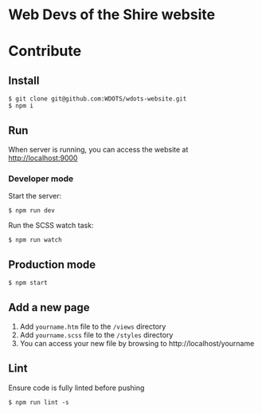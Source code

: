 # Web Devs of the Shire website

# Contribute

## Install

```
$ git clone git@github.com:WDOTS/wdots-website.git
$ npm i
```

## Run 

When server is running, you can access the website at [http://localhost:9000](http://localhost:9000)

### Developer mode

Start the server:

```
$ npm run dev
```

Run the SCSS watch task:
 
 ```
 $ npm run watch
 ```

## Production mode

```
$ npm start 
```

## Add a new page

1. Add `yourname.htm` file to the `/views` directory
2. Add `yourname.scss` file to the `/styles` directory 
3. You can access your new file by browsing to http://localhost/yourname 

## Lint

Ensure code is fully linted before pushing

```
$ npm run lint -s
```
